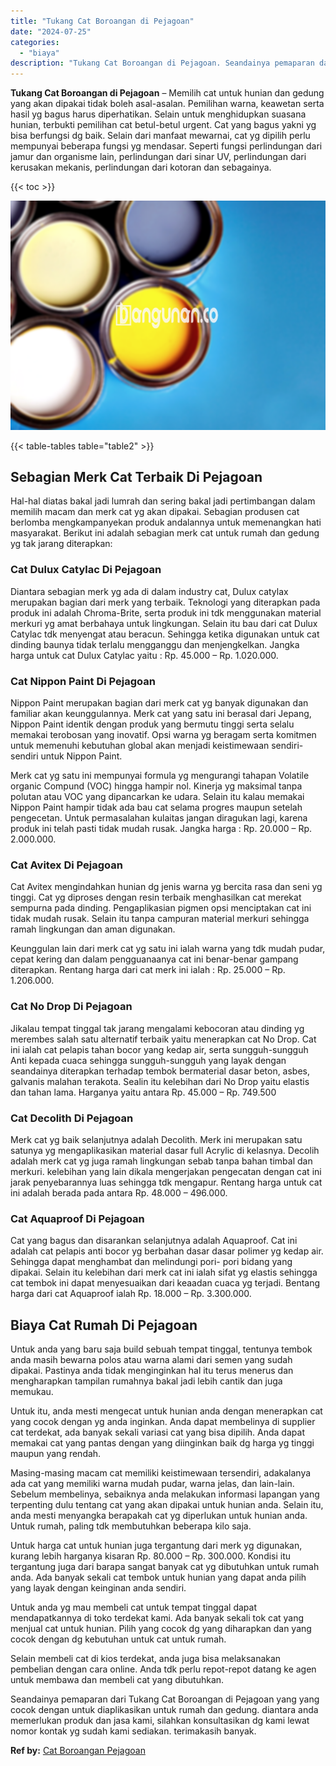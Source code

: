 ```yaml
---
title: "Tukang Cat Boroangan di Pejagoan"
date: "2024-07-25"
categories: 
  - "biaya"
description: "Tukang Cat Boroangan di Pejagoan. Seandainya pemaparan dari Tukang Cat Boroangan di Pejagoan yang yang cocok dengan untuk diaplikasikan untuk rumah dan gedun..."
---
```


**Tukang Cat Boroangan di Pejagoan** – Memilih cat untuk hunian dan gedung yang akan dipakai tidak boleh asal-asalan. Pemilihan warna, keawetan serta hasil yg bagus harus diperhatikan. Selain untuk menghidupkan suasana hunian, terbukti pemilihan cat betul-betul urgent. Cat yang bagus yakni yg bisa berfungsi dg baik. Selain dari manfaat mewarnai, cat yg dipilih perlu mempunyai beberapa fungsi yg mendasar. Seperti fungsi perlindungan dari jamur dan organisme lain, perlindungan dari sinar UV, perlindungan dari kerusakan mekanis, perlindungan dari kotoran dan sebagainya.

{{< toc >}}

![Tukang Cat Boroangan di Pejagoan](/images/jasa-cat-murah37.png)

{{< table-tables table="table2" >}}

## Sebagian Merk Cat Terbaik Di Pejagoan

Hal-hal diatas bakal jadi lumrah dan sering bakal jadi pertimbangan dalam memilih macam dan merk cat yg akan dipakai. Sebagian produsen cat berlomba mengkampanyekan produk andalannya untuk memenangkan hati masyarakat. Berikut ini adalah sebagian merk cat untuk rumah dan gedung yg tak jarang diterapkan:

### Cat Dulux Catylac Di Pejagoan

Diantara sebagian merk yg ada di dalam industry cat, Dulux catylax merupakan bagian dari merk yang terbaik. Teknologi yang diterapkan pada produk ini adalah Chroma-Brite, serta produk ini tdk menggunakan material merkuri yg amat berbahaya untuk lingkungan. Selain itu bau dari cat Dulux Catylac tdk menyengat atau beracun. Sehingga ketika digunakan untuk cat dinding baunya tidak terlalu mengganggu dan menjengkelkan. Jangka harga untuk cat Dulux Catylac yaitu : Rp. 45.000 – Rp. 1.020.000.

### Cat Nippon Paint Di Pejagoan

Nippon Paint merupakan bagian dari merk cat yg banyak digunakan dan familiar akan keunggulannya. Merk cat yang satu ini berasal dari Jepang, Nippon Paint identik dengan produk yang bermutu tinggi serta selalu memakai terobosan yang inovatif. Opsi warna yg beragam serta komitmen untuk memenuhi kebutuhan global akan menjadi keistimewaan sendiri-sendiri untuk Nippon Paint.

Merk cat yg satu ini mempunyai formula yg mengurangi tahapan Volatile organic Compund (VOC) hingga hampir nol. Kinerja yg maksimal tanpa polutan atau VOC yang dipancarkan ke udara. Selain itu kalau memakai Nippon Paint hampir tidak ada bau cat selama progres maupun setelah pengecetan. Untuk permasalahan kulaitas jangan diragukan lagi, karena produk ini telah pasti tidak mudah rusak. Jangka harga : Rp. 20.000 – Rp. 2.000.000.

### Cat Avitex Di Pejagoan

Cat Avitex mengindahkan hunian dg jenis warna yg bercita rasa dan seni yg tinggi. Cat yg diproses dengan resin terbaik menghasilkan cat merekat sempurna pada dinding. Pengaplikasian pigmen opsi menciptakan cat ini tidak mudah rusak. Selain itu tanpa campuran material merkuri sehingga ramah lingkungan dan aman digunakan.

Keunggulan lain dari merk cat yg satu ini ialah warna yang tdk mudah pudar, cepat kering dan dalam pengguanaanya cat ini benar-benar gampang diterapkan. Rentang harga dari cat merk ini ialah : Rp. 25.000 – Rp. 1.206.000.

### Cat No Drop Di Pejagoan

Jikalau tempat tinggal tak jarang mengalami kebocoran atau dinding yg merembes salah satu alternatif terbaik yaitu menerapkan cat No Drop. Cat ini ialah cat pelapis tahan bocor yang kedap air, serta sungguh-sungguh Anti kepada cuaca sehingga sungguh-sungguh yang layak dengan seandainya diterapkan terhadap tembok bermaterial dasar beton, asbes, galvanis malahan terakota. Sealin itu kelebihan dari No Drop yaitu elastis dan tahan lama. Harganya yaitu antara Rp. 45.000 – Rp. 749.500

### Cat Decolith Di Pejagoan

Merk cat yg baik selanjutnya adalah Decolith. Merk ini merupakan satu satunya yg mengaplikasikan material dasar full Acrylic di kelasnya. Decolih adalah merk cat yg juga ramah lingkungan sebab tanpa bahan timbal dan merkuri. kelebihan yang lain dikala mengerjakan pengecatan dengan cat ini jarak penyebarannya luas sehingga tdk mengapur. Rentang harga untuk cat ini adalah berada pada antara Rp. 48.000 – 496.000.

### Cat Aquaproof Di Pejagoan

Cat yang bagus dan disarankan selanjutnya adalah Aquaproof. Cat ini adalah cat pelapis anti bocor yg berbahan dasar dasar polimer yg kedap air. Sehingga dapat menghambat dan melindungi pori- pori bidang yang dipakai. Selain itu kelebihan dari merk cat ini ialah sifat yg elastis sehingga cat tembok ini dapat menyesuaikan dari keaadan cuaca yg terjadi. Bentang harga dari cat Aquaproof ialah Rp. 18.000 – Rp. 3.300.000.

## Biaya Cat Rumah Di Pejagoan

Untuk anda yang baru saja build sebuah tempat tinggal, tentunya tembok anda masih bewarna polos atau warna alami dari semen yang sudah dipakai. Pastinya anda tidak menginginkan hal itu terus menerus dan mengharapkan tampilan rumahnya bakal jadi lebih cantik dan juga memukau.

Untuk itu, anda mesti mengecat untuk hunian anda dengan menerapkan cat yang cocok dengan yg anda inginkan. Anda dapat membelinya di supplier cat terdekat, ada banyak sekali variasi cat yang bisa dipilih. Anda dapat memakai cat yang pantas dengan yang diinginkan baik dg harga yg tinggi maupun yang rendah.

Masing-masing macam cat memiliki keistimewaan tersendiri, adakalanya ada cat yang memiliki warna mudah pudar, warna jelas, dan lain-lain. Sebelum membelinya, sebaiknya anda melakukan informasi lapangan yang terpenting dulu tentang cat yang akan dipakai untuk hunian anda. Selain itu, anda mesti menyangka berapakah cat yg diperlukan untuk hunian anda. Untuk rumah, paling tdk membutuhkan beberapa kilo saja.

Untuk harga cat untuk hunian juga tergantung dari merk yg digunakan, kurang lebih harganya kisaran Rp. 80.000 – Rp. 300.000. Kondisi itu tergantung juga dari barapa sangat banyak cat yg dibutuhkan untuk rumah anda. Ada banyak sekali cat tembok untuk hunian yang dapat anda pilih yang layak dengan keinginan anda sendiri.

Untuk anda yg mau membeli cat untuk tempat tinggal dapat mendapatkannya di toko terdekat kami. Ada banyak sekali tok cat yang menjual cat untuk hunian. Pilih yang cocok dg yang diharapkan dan yang cocok dengan dg kebutuhan untuk cat untuk rumah.

Selain membeli cat di kios terdekat, anda juga bisa melaksanakan pembelian dengan cara online. Anda tdk perlu repot-repot datang ke agen untuk membawa dan membeli cat yang dibutuhkan.

Seandainya pemaparan dari Tukang Cat Boroangan di Pejagoan yang yang cocok dengan untuk diaplikasikan untuk rumah dan gedung. diantara anda memerlukan produk dan jasa kami, silahkan konsultasikan dg kami lewat nomor kontak yg sudah kami sediakan. terimakasih banyak.

**Ref by:** [Cat Boroangan Pejagoan](https://id.wikipedia.org/wiki/Cat)
